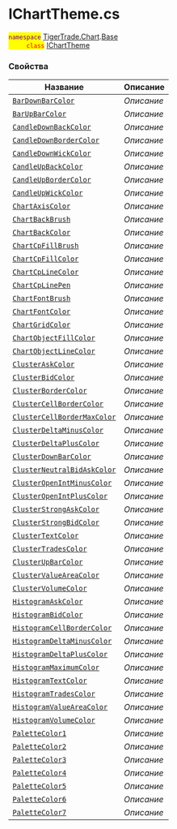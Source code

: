 
# IChartTheme.cs
<mark style="color:purple;">`namespace`</mark> [TigerTrade.Chart](../../../TigerTrade.Chart.md).[Base](../../../TigerTrade.Chart/Base.md)  
<mark style="color:red;">&nbsp;&nbsp;&nbsp;&nbsp;&nbsp;&nbsp;&nbsp;&nbsp;&nbsp;`class`</mark> [IChartTheme](../IChartTheme.cs.md)

### Свойства
| Название | Описание |
| --- | --- |
| [`BarDownBarColor`](./Свойства/BarDownBarColor.md) | *Описание* |
| [`BarUpBarColor`](./Свойства/BarUpBarColor.md) | *Описание* |
| [`CandleDownBackColor`](./Свойства/CandleDownBackColor.md) | *Описание* |
| [`CandleDownBorderColor`](./Свойства/CandleDownBorderColor.md) | *Описание* |
| [`CandleDownWickColor`](./Свойства/CandleDownWickColor.md) | *Описание* |
| [`CandleUpBackColor`](./Свойства/CandleUpBackColor.md) | *Описание* |
| [`CandleUpBorderColor`](./Свойства/CandleUpBorderColor.md) | *Описание* |
| [`CandleUpWickColor`](./Свойства/CandleUpWickColor.md) | *Описание* |
| [`ChartAxisColor`](./Свойства/ChartAxisColor.md) | *Описание* |
| [`ChartBackBrush`](./Свойства/ChartBackBrush.md) | *Описание* |
| [`ChartBackColor`](./Свойства/ChartBackColor.md) | *Описание* |
| [`ChartCpFillBrush`](./Свойства/ChartCpFillBrush.md) | *Описание* |
| [`ChartCpFillColor`](./Свойства/ChartCpFillColor.md) | *Описание* |
| [`ChartCpLineColor`](./Свойства/ChartCpLineColor.md) | *Описание* |
| [`ChartCpLinePen`](./Свойства/ChartCpLinePen.md) | *Описание* |
| [`ChartFontBrush`](./Свойства/ChartFontBrush.md) | *Описание* |
| [`ChartFontColor`](./Свойства/ChartFontColor.md) | *Описание* |
| [`ChartGridColor`](./Свойства/ChartGridColor.md) | *Описание* |
| [`ChartObjectFillColor`](./Свойства/ChartObjectFillColor.md) | *Описание* |
| [`ChartObjectLineColor`](./Свойства/ChartObjectLineColor.md) | *Описание* |
| [`ClusterAskColor`](./Свойства/ClusterAskColor.md) | *Описание* |
| [`ClusterBidColor`](./Свойства/ClusterBidColor.md) | *Описание* |
| [`ClusterBorderColor`](./Свойства/ClusterBorderColor.md) | *Описание* |
| [`ClusterCellBorderColor`](./Свойства/ClusterCellBorderColor.md) | *Описание* |
| [`ClusterCellBorderMaxColor`](./Свойства/ClusterCellBorderMaxColor.md) | *Описание* |
| [`ClusterDeltaMinusColor`](./Свойства/ClusterDeltaMinusColor.md) | *Описание* |
| [`ClusterDeltaPlusColor`](./Свойства/ClusterDeltaPlusColor.md) | *Описание* |
| [`ClusterDownBarColor`](./Свойства/ClusterDownBarColor.md) | *Описание* |
| [`ClusterNeutralBidAskColor`](./Свойства/ClusterNeutralBidAskColor.md) | *Описание* |
| [`ClusterOpenIntMinusColor`](./Свойства/ClusterOpenIntMinusColor.md) | *Описание* |
| [`ClusterOpenIntPlusColor`](./Свойства/ClusterOpenIntPlusColor.md) | *Описание* |
| [`ClusterStrongAskColor`](./Свойства/ClusterStrongAskColor.md) | *Описание* |
| [`ClusterStrongBidColor`](./Свойства/ClusterStrongBidColor.md) | *Описание* |
| [`ClusterTextColor`](./Свойства/ClusterTextColor.md) | *Описание* |
| [`ClusterTradesColor`](./Свойства/ClusterTradesColor.md) | *Описание* |
| [`ClusterUpBarColor`](./Свойства/ClusterUpBarColor.md) | *Описание* |
| [`ClusterValueAreaColor`](./Свойства/ClusterValueAreaColor.md) | *Описание* |
| [`ClusterVolumeColor`](./Свойства/ClusterVolumeColor.md) | *Описание* |
| [`HistogramAskColor`](./Свойства/HistogramAskColor.md) | *Описание* |
| [`HistogramBidColor`](./Свойства/HistogramBidColor.md) | *Описание* |
| [`HistogramCellBorderColor`](./Свойства/HistogramCellBorderColor.md) | *Описание* |
| [`HistogramDeltaMinusColor`](./Свойства/HistogramDeltaMinusColor.md) | *Описание* |
| [`HistogramDeltaPlusColor`](./Свойства/HistogramDeltaPlusColor.md) | *Описание* |
| [`HistogramMaximumColor`](./Свойства/HistogramMaximumColor.md) | *Описание* |
| [`HistogramTextColor`](./Свойства/HistogramTextColor.md) | *Описание* |
| [`HistogramTradesColor`](./Свойства/HistogramTradesColor.md) | *Описание* |
| [`HistogramValueAreaColor`](./Свойства/HistogramValueAreaColor.md) | *Описание* |
| [`HistogramVolumeColor`](./Свойства/HistogramVolumeColor.md) | *Описание* |
| [`PaletteColor1`](./Свойства/PaletteColor1.md) | *Описание* |
| [`PaletteColor2`](./Свойства/PaletteColor2.md) | *Описание* |
| [`PaletteColor3`](./Свойства/PaletteColor3.md) | *Описание* |
| [`PaletteColor4`](./Свойства/PaletteColor4.md) | *Описание* |
| [`PaletteColor5`](./Свойства/PaletteColor5.md) | *Описание* |
| [`PaletteColor6`](./Свойства/PaletteColor6.md) | *Описание* |
| [`PaletteColor7`](./Свойства/PaletteColor7.md) | *Описание* |
